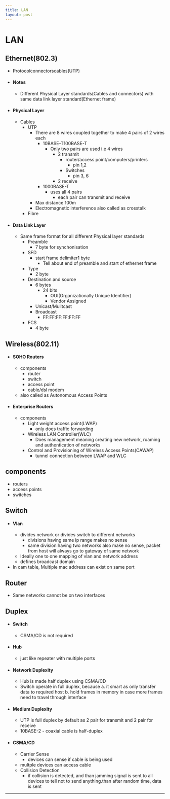 ```yaml
---
title: LAN
layout: post
---
```

    
# LAN

## Ethernet(802.3) 
* Protocolconnectorscables(UTP) 
* #### Notes 
	* Different Physical Layer standards(Cables and connectors) with same data link layer standard(Ethernet frame) 
* #### Physical Layer 
	* Cables 
		* UTP 
			* There are 8 wires coupled together to make 4 pairs of 2 wires each 
				* 10BASE-T100BASE-T 
					* Only two pairs are used i.e 4 wires 
						* 2 transmit 
							* router/access point/computers/printers 
								* pin 1,2 
							* Switches 
								* pin 3, 6 
						* 2 receive 
				* 1000BASE-T 
					* uses all 4 pairs 
						* each pair can transmit and receive 
			* Max distance 100m 
			* Electromagnetic interference also called as crosstalk 
		* Fibre 
* #### Data Link Layer 
	* Same frame format for all different Physical layer standards 
		* Preamble 
			* 7 byte for synchonisation 
		* SFD 
			* start frame delimiter1 byte 
				* Tell about end of preamble and start of ethernet frame 
		* Type 
			* 2 byte 
		* Destination and source 
			* 6 bytes 
				* 24 bits 
					* OUI(Organizationally Unique Identifier) 
					* Vendor Assigned 
			* Unicast/Mulitcast 
			* Broadcast 
				* FF:FF:FF:FF:FF:FF 
		* FCS 
			* 4 byte 

## Wireless(802.11) 
* #### SOHO Routers 
	* components 
		* router 
		* switch 
		* access point 
		* cable/dsl modem 
	* also called as Autonomous Access Points 
* #### Enterprise Routers 
	* components 
		* Light weight access point(LWAP) 
			* only does traffic forwarding 
		* Wireless LAN Controller(WLC) 
			* Does management meaning creating new network, roaming and authentication of networks 
		* Control and Provisioning of Wireless Access Points(CAWAP) 
			* tunnel connection between LWAP and WLC 

## components 
* routers 
* access points 
* switches 

## Switch 
* #### Vlan 
	* divides network or divides switch to different networks 
		* divisions having same ip range makes no sense 
		* same division having two networks also make no sense, packet from host will always go to gateway of same network 
	* Ideally one to one mapping of vlan and network address 
	* defines broadcast domain 
* In cam table, Multiple mac address can exist on same port 

## Router 
* Same networks cannot be on two interfaces 

## Duplex 
* #### Switch 
	* CSMA/CD is not required 
* #### Hub 
	* just like repeater with multiple ports 
* #### Network Duplexity 
	* Hub is made half duplex using CSMA/CD 
	* Switch operate in full duplex, because a. it smart as only transfer data to required host b. hold frames in memory in case more frames need to travel through interface 
* #### Medium Duplexity 
	* UTP is full duplex by default as 2 pair for transmit and 2 pair for receive 
	* 10BASE-2 - coaxial cable is half-duplex 
* #### CSMA/CD 
	* Carrier Sense 
		* devices can sense if cable is being used 
	* multple devices can access cable 
	* Collision Detection 
		* if collision is detected, and than jamming signal is sent to all devices to tell not to send anything.than after random time, data is sent 

---

